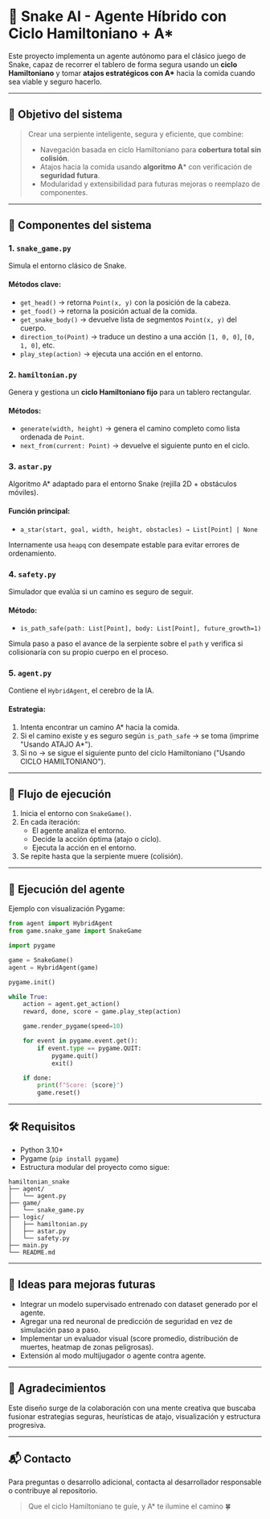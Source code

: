 # 🐍 Snake AI - Agente Híbrido con Ciclo Hamiltoniano + A*

Este proyecto implementa un agente autónomo para el clásico juego de Snake, capaz de recorrer el tablero de forma segura usando un **ciclo Hamiltoniano** y tomar **atajos estratégicos con A\*** hacia la comida cuando sea viable y seguro hacerlo.

---

## 🎯 Objetivo del sistema

> Crear una serpiente inteligente, segura y eficiente, que combine:
>
> - Navegación basada en ciclo Hamiltoniano para **cobertura total sin colisión**.
> - Atajos hacia la comida usando **algoritmo A*** con verificación de **seguridad futura**.
> - Modularidad y extensibilidad para futuras mejoras o reemplazo de componentes.

---

## 🧩 Componentes del sistema

### 1. `snake_game.py`
Simula el entorno clásico de Snake.

#### Métodos clave:
- `get_head()` → retorna `Point(x, y)` con la posición de la cabeza.
- `get_food()` → retorna la posición actual de la comida.
- `get_snake_body()` → devuelve lista de segmentos `Point(x, y)` del cuerpo.
- `direction_to(Point)` → traduce un destino a una acción `[1, 0, 0]`, `[0, 1, 0]`, etc.
- `play_step(action)` → ejecuta una acción en el entorno.

### 2. `hamiltonian.py`
Genera y gestiona un **ciclo Hamiltoniano fijo** para un tablero rectangular.

#### Métodos:
- `generate(width, height)` → genera el camino completo como lista ordenada de `Point`.
- `next_from(current: Point)` → devuelve el siguiente punto en el ciclo.


### 3. `astar.py`
Algoritmo A* adaptado para el entorno Snake (rejilla 2D + obstáculos móviles).

#### Función principal:
- `a_star(start, goal, width, height, obstacles) → List[Point] | None`

Internamente usa `heapq` con desempate estable para evitar errores de ordenamiento.


### 4. `safety.py`
Simulador que evalúa si un camino es seguro de seguir.

#### Método:
- `is_path_safe(path: List[Point], body: List[Point], future_growth=1)`

Simula paso a paso el avance de la serpiente sobre el `path` y verifica si colisionaría con su propio cuerpo en el proceso.


### 5. `agent.py`
Contiene el `HybridAgent`, el cerebro de la IA.

#### Estrategia:
1. Intenta encontrar un camino A* hacia la comida.
2. Si el camino existe y es seguro según `is_path_safe` → se toma (imprime "Usando ATAJO A*").
3. Si no → se sigue el siguiente punto del ciclo Hamiltoniano ("Usando CICLO HAMILTONIANO").

---

## 🔁 Flujo de ejecución

1. Inicia el entorno con `SnakeGame()`.
2. En cada iteración:
   - El agente analiza el entorno.
   - Decide la acción óptima (atajo o ciclo).
   - Ejecuta la acción en el entorno.
3. Se repite hasta que la serpiente muere (colisión).

---

## 🧪 Ejecución del agente

Ejemplo con visualización Pygame:

```python
from agent import HybridAgent
from game.snake_game import SnakeGame

import pygame

game = SnakeGame()
agent = HybridAgent(game)

pygame.init()

while True:
    action = agent.get_action()
    reward, done, score = game.play_step(action)

    game.render_pygame(speed=10)

    for event in pygame.event.get():
        if event.type == pygame.QUIT:
            pygame.quit()
            exit()

    if done:
        print(f"Score: {score}")
        game.reset()
```

---

## 🛠 Requisitos

- Python 3.10+
- Pygame (`pip install pygame`)
- Estructura modular del proyecto como sigue:

```
hamiltonian_snake
├── agent/
│   └── agent.py
├── game/
│   └── snake_game.py
├── logic/
│   ├── hamiltonian.py
│   ├── astar.py
│   └── safety.py
├── main.py
└── README.md
```

---

## 🧠 Ideas para mejoras futuras

- Integrar un modelo supervisado entrenado con dataset generado por el agente.
- Agregar una red neuronal de predicción de seguridad en vez de simulación paso a paso.
- Implementar un evaluador visual (score promedio, distribución de muertes, heatmap de zonas peligrosas).
- Extensión al modo multijugador o agente contra agente.

---

## 🤝 Agradecimientos
Este diseño surge de la colaboración con una mente creativa que buscaba fusionar estrategias seguras, heurísticas de atajo, visualización y estructura progresiva.

---

## 📬 Contacto
Para preguntas o desarrollo adicional, contacta al desarrollador responsable o contribuye al repositorio.

> Que el ciclo Hamiltoniano te guíe, y A* te ilumine el camino 🍀

